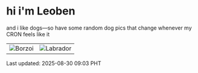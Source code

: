 # hi i'm Leoben

and i like dogs—so have some random dog pics that change whenever my CRON feels like it

|  |  |
|--------|----------|
| ![Borzoi](https://random-dog-vercel.vercel.app/api/random-borzoi?v=1756515812) | ![Labrador](https://random-dog-vercel.vercel.app/api/random-labrador?v=1756515812) |

Last updated: 2025-08-30 09:03 PHT
